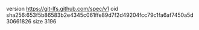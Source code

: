 version https://git-lfs.github.com/spec/v1
oid sha256:653f5b86583b2e4345c061ffe89d7f2d49204fcc79c1fa6af7450a5d30661826
size 3196
